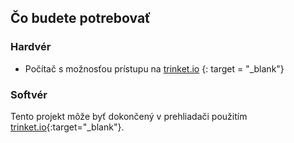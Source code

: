 ## Čo budete potrebovať

### Hardvér

+ Počítač s možnosťou prístupu na [trinket.io](https://trinket.io) {: target = "_blank"}

### Softvér

Tento projekt môže byť dokončený v prehliadači použitím [trinket.io](https://trinket.io){:target="_blank"}.